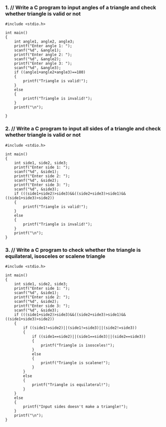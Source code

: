 ### 1. // Write a C program to input angles of a triangle and check whether triangle is valid or not
	#include <stdio.h>
	
	int main()
	{
		int angle1, angle2, angle3;
		printf("Enter angle 1: ");
		scanf("%d", &angle1);
		printf("Enter angle 2: ");
		scanf("%d", &angle2);
		printf("Enter angle 3: ");
		scanf("%d", &angle3);
		if ((angle1+angle2+angle3)==180)
		{
			printf("Triangle is valid!");
		}
		else
		{
			printf("Triangle is invalid!");
		}
		printf("\n");
	
	}


### 2. // Write a C program to input all sides of a triangle and check whether triangle is valid or not
	
	#include <stdio.h>
	
	int main()
	{
	    int side1, side2, side3;
	    printf("Enter side 1: ");
	    scanf("%d", &side1);
	    printf("Enter side 2: ");
	    scanf("%d", &side2);
	    printf("Enter side 3: ");
	    scanf("%d", &side3);
	    if (((side1+side2)>side3)&&((side2+side3)>side1)&&((side1+side3)>side2))
	    {
	        printf("Triangle is valid!");
	    }
	    else
	    {
	        printf("Triangle is invalid!");
	    }
	    printf("\n");
	}


### 3. // Write a C program to check whether the triangle is equilateral, isosceles or scalene triangle
	
	#include <stdio.h>
	
	int main()
	{
	    int side1, side2, side3;
	    printf("Enter side 1: ");
	    scanf("%d", &side1);
	    printf("Enter side 2: ");
	    scanf("%d", &side2);
	    printf("Enter side 3: ");
	    scanf("%d", &side3);
	    if (((side1+side2)>side3)&&((side2+side3)>side1)&&((side1+side3)>side2))
	    {
	        if ((side1!=side2)||(side1!=side3)||(side2!=side3))
	        {
	            if ((side1==side2)||(side1==side3)||(side2==side3))
	            {
	                printf("Triangle is isosceles!");
	            }
	            else
	            {
	                printf("Triangle is scalene!");
	            }
	        }
	        else
	        {
	            printf("Triangle is equilateral!");
	        }    
	    }
	    else
	    {
	        printf("Input sides doesn't make a triangle!");
	    }
	    printf("\n");
	}


